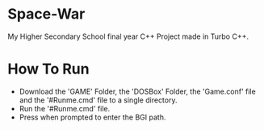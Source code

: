 # Space-War
My Higher Secondary School final year C++ Project made in Turbo C++.
# How To Run
* Download the 'GAME' Folder, the 'DOSBox' Folder, the 'Game.conf' file and the '#Runme.cmd' file to a single directory.
* Run the '#Runme.cmd' file.
* Press when prompted to enter the BGI path.
